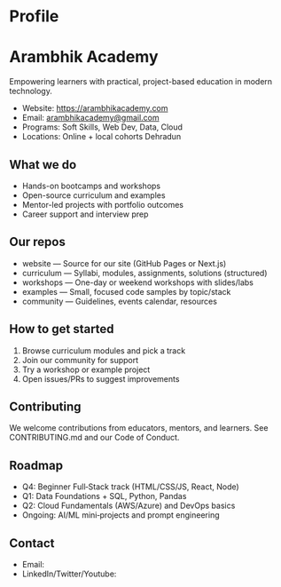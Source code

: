 # Profile
# Arambhik Academy

Empowering learners with practical, project-based education in modern technology.

- Website: https://arambhikacademy.com
- Email: arambhikacademy@gmail.com
- Programs: Soft Skills, Web Dev, Data, Cloud
- Locations: Online + local cohorts Dehradun

## What we do
- Hands-on bootcamps and workshops
- Open-source curriculum and examples
- Mentor-led projects with portfolio outcomes
- Career support and interview prep

## Our repos
- website — Source for our site (GitHub Pages or Next.js)
- curriculum — Syllabi, modules, assignments, solutions (structured)
- workshops — One-day or weekend workshops with slides/labs
- examples — Small, focused code samples by topic/stack
- community — Guidelines, events calendar, resources

## How to get started
1. Browse curriculum modules and pick a track
2. Join our community for support
3. Try a workshop or example project
4. Open issues/PRs to suggest improvements

## Contributing
We welcome contributions from educators, mentors, and learners.
See CONTRIBUTING.md and our Code of Conduct.

## Roadmap
- Q4: Beginner Full‑Stack track (HTML/CSS/JS, React, Node)
- Q1: Data Foundations + SQL, Python, Pandas
- Q2: Cloud Fundamentals (AWS/Azure) and DevOps basics
- Ongoing: AI/ML mini‑projects and prompt engineering

## Contact
- Email: 
- LinkedIn/Twitter/Youtube: 
